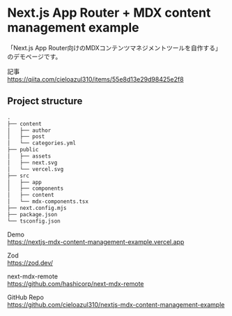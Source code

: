 # Next.js App Router + MDX content management example

「Next.js App Router向けのMDXコンテンツマネジメントツールを自作する」のデモページです。

記事  
<https://qiita.com/cieloazul310/items/55e8d13e29d98425e2f8>

## Project structure

```txt
.
├── content
│   ├── author
│   ├── post
│   └── categories.yml
├── public
│   ├── assets
│   ├── next.svg
│   └── vercel.svg
├── src
│   ├── app
│   ├── components
│   ├── content
│   └── mdx-components.tsx
├── next.config.mjs
├── package.json
└── tsconfig.json
```

Demo  
<https://nextjs-mdx-content-management-example.vercel.app>

Zod  
<https://zod.dev/>

next-mdx-remote  
<https://github.com/hashicorp/next-mdx-remote>

GitHub Repo  
<https://github.com/cieloazul310/nextjs-mdx-content-management-example>
